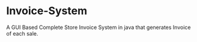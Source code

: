 # Invoice-System
A GUI Based Complete Store Invoice System in java that generates Invoice of each sale.

      

